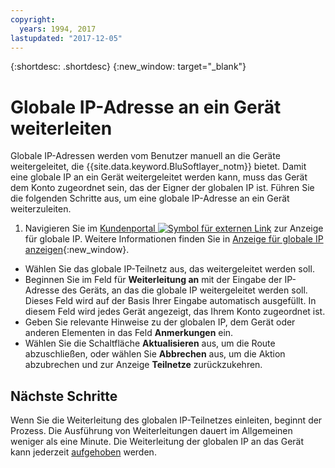 ```yaml
---
copyright:
  years: 1994, 2017
lastupdated: "2017-12-05"
---
```

{:shortdesc: .shortdesc}
{:new_window: target="_blank"}

# Globale IP-Adresse an ein Gerät weiterleiten

Globale IP-Adressen werden vom Benutzer manuell an die Geräte weitergeleitet, die {{site.data.keyword.BluSoftlayer_notm}} bietet. Damit eine globale IP an ein Gerät weitergeleitet werden kann, muss das Gerät dem Konto zugeordnet sein, das der Eigner der globalen IP ist. Führen Sie die folgenden Schritte aus, um eine globale IP-Adresse an ein Gerät weiterzuleiten.

1. Navigieren Sie im [Kundenportal ![Symbol für externen Link](../../icons/launch-glyph.svg "Symbol für externen Link")](https://control.softlayer.com/) zur Anzeige für globale IP. Weitere Informationen finden Sie in [Anzeige für globale IP anzeigen](display-global-ip-screen.html){:new_window}.
* Wählen Sie das globale IP-Teilnetz aus, das weitergeleitet werden soll.
* Beginnen Sie im Feld für **Weiterleitung an** mit der Eingabe der IP-Adresse des Geräts, an das die globale IP weitergeleitet werden soll. Dieses Feld wird auf der Basis Ihrer Eingabe automatisch ausgefüllt. In diesem Feld wird jedes Gerät angezeigt, das Ihrem Konto zugeordnet ist.
* Geben Sie relevante Hinweise zu der globalen IP, dem Gerät oder anderen Elementen in das Feld **Anmerkungen** ein.
* Wählen Sie die Schaltfläche **Aktualisieren** aus, um die Route abzuschließen, oder wählen Sie **Abbrechen** aus, um die Aktion abzubrechen und zur Anzeige **Teilnetze** zurückzukehren.

## Nächste Schritte

Wenn Sie die Weiterleitung des globalen IP-Teilnetzes einleiten, beginnt der Prozess. Die Ausführung von Weiterleitungen dauert im Allgemeinen weniger als eine Minute. Die Weiterleitung der globalen IP an das Gerät kann jederzeit [aufgehoben](unroute-global-ip.html) werden.
